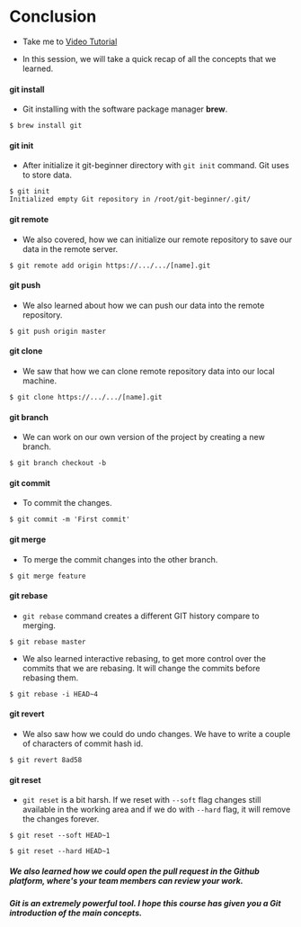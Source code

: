 # Conclusion
  - Take me to [Video Tutorial](https://kodekloud.com/topic/conclusion/)

- In this session, we will take a quick recap of all the concepts that we learned. 

#### git install
- Git installing with the software package manager **brew**.

```
$ brew install git
``` 

#### git init
- After initialize it git-beginner directory with `git init` command. Git uses to store data.

```
$ git init
Initialized empty Git repository in /root/git-beginner/.git/
```
#### git remote
- We also covered, how we can initialize our remote repository to save our data in the remote server.

```
$ git remote add origin https://.../.../[name].git
```

#### git push
- We also learned about how we can push our data into the remote repository.

```
$ git push origin master
```

#### git clone
- We saw that how we can clone remote repository data into our local machine.

```
$ git clone https://.../.../[name].git
```

#### git branch
- We can work on our own version of the project by creating a new branch.

```
$ git branch checkout -b 
```

#### git commit
- To commit the changes.

```
$ git commit -m 'First commit'
```

#### git merge
- To merge the commit changes into the other branch.

```
$ git merge feature
```

#### git rebase 
- `git rebase` command creates a different GIT history compare to merging. 

```
$ git rebase master
```
- We also learned interactive rebasing, to get more control over the commits that we are rebasing. It will change the commits before rebasing them.

```
$ git rebase -i HEAD~4
```
#### git revert
- We also saw how we could do undo changes. We have to write a couple of characters of commit hash id. 

```
$ git revert 8ad58
```

#### git reset
- `git reset` is a bit harsh. If we reset with `--soft` flag changes still available in the working area and if we do with `--hard` flag, it will remove the changes forever.

```
$ git reset --soft HEAD~1

$ git reset --hard HEAD~1
```
##### We also learned how we could open the pull request in the Github platform, where's your team members can review your work.

##### Git is an extremely powerful tool. I hope this course has given you a Git introduction of the main concepts.